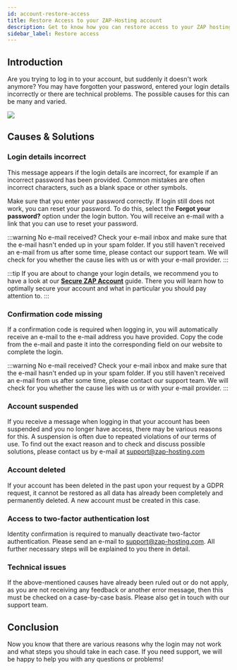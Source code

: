 ```yaml
---
id: account-restore-access
title: Restore Access to your ZAP-Hosting account
description: Get to know how you can restore access to your ZAP hosting account - ZAP-Hosting.com documentation
sidebar_label: Restore access
---
```




## Introduction

Are you trying to log in to your account, but suddenly it doesn't work anymore? You may have forgotten your password, entered your login details incorrectly or there are technical problems. The possible causes for this can be many and varied. 

![](https://screensaver01.zap-hosting.com/index.php/s/HSxdStAXyMK95ps/preview)



## Causes & Solutions



### Login details incorrect

This message appears if the login details are incorrect, for example if an incorrect password has been provided. Common mistakes are often incorrect characters, such as a blank space or other symbols.

Make sure that you enter your password correctly. If login still does not work, you can reset your password. To do this, select the **Forgot your password?** option under the login button. You will receive an e-mail with a link that you can use to reset your password.

:::warning No e-mail received?
Check your e-mail inbox and make sure that the e-mail hasn't ended up in your spam folder. If you still haven't received an e-mail from us after some time, please contact our support team. We will check for you whether the cause lies with us or with your e-mail provider.
:::

:::tip
If you are about to change your login details, we recommend you to have a look at our **[Secure ZAP Account](account-security.md)** guide. There you will learn how to optimally secure your account and what in particular you should pay attention to.
:::



### Confirmation code missing

If a confirmation code is required when logging in, you will automatically receive an e-mail to the e-mail address you have provided. Copy the code from the e-mail and paste it into the corresponding field on our website to complete the login.

:::warning No e-mail received?
Check your e-mail inbox and make sure that the e-mail hasn't ended up in your spam folder. If you still haven't received an e-mail from us after some time, please contact our support team. We will check for you whether the cause lies with us or with your e-mail provider.
:::


### Account suspended
If you receive a message when logging in that your account has been suspended and you no longer have access, there may be various reasons for this. A suspension is often due to repeated violations of our terms of use. To find out the exact reason and to check and discuss possible solutions, please contact us by e-mail at [support@zap-hosting.com](mailto:support@zap-hosting.com)



### Account deleted

If your account has been deleted in the past upon your request by a GDPR request, it cannot be restored as all data has already been completely and permanently deleted. A new account must be created in this case.

### Access to two-factor authentication lost
Identity confirmation is required to manually deactivate two-factor authentication. Please send an e-mail to [support@zap-hosting.com](mailto:support@zap-hosting.com). All further necessary steps will be explained to you there in detail. 


### Technical issues
If the above-mentioned causes have already been ruled out or do not apply, as you are not receiving any feedback or another error message, then this must be checked on a case-by-case basis. Please also get in touch with our support team. 




## Conclusion

Now you know that there are various reasons why the login may not work and what steps you should take in each case. If you need support, we will be happy to help you with any questions or problems!





